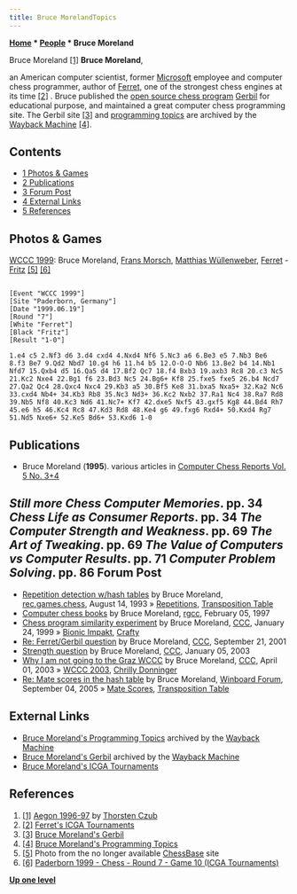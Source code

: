 ```yaml
---
title: Bruce MorelandTopics
---
```

**[Home](Home "Home") * [People](People "People") * Bruce Moreland**

[](http://www.thorstenczub.de/aegon.html) Bruce Moreland <a id="cite-note-1" href="#cite-ref-1">[1]</a>
**Bruce Moreland**,

an American computer scientist, former [Microsoft](Microsoft "Microsoft") employee and computer chess programmer, author of [Ferret](Ferret "Ferret"), one of the strongest chess engines at its time <a id="cite-note-2" href="#cite-ref-2">[2]</a> . Bruce published the [open source chess program](Category:Open_Source "Category:Open Source") [Gerbil](Gerbil "Gerbil") for educational purpose, and maintained a great computer chess programming site. The Gerbil site <a id="cite-note-3" href="#cite-ref-3">[3]</a> and [programming topics](#topics) are archived by the [Wayback Machine](https://en.wikipedia.org/wiki/Wayback_Machine) <a id="cite-note-4" href="#cite-ref-4">[4]</a>.

## Contents

- [1 Photos & Games](#photos-.26-games)
- [2 Publications](#publications)
- [3 Forum Post](#forum-post)
- [4 External Links](#external-links)
- [5 References](#references)

## Photos & Games

[](File:MorschCongratsMoreland.jpg)
[WCCC 1999](WCCC_1999 "WCCC 1999"): Bruce Moreland, [Frans Morsch](Frans_Morsch "Frans Morsch"), [Matthias Wüllenweber](Matthias_W%C3%BCllenweber "Matthias Wüllenweber"), [Ferret](Ferret "Ferret") - [Fritz](Fritz "Fritz") <a id="cite-note-5" href="#cite-ref-5">[5]</a> <a id="cite-note-6" href="#cite-ref-6">[6]</a>

```

[Event "WCCC 1999"]
[Site "Paderborn, Germany"]
[Date "1999.06.19"]
[Round "7"]
[White "Ferret"]
[Black "Fritz"]
[Result "1-0"]

1.e4 c5 2.Nf3 d6 3.d4 cxd4 4.Nxd4 Nf6 5.Nc3 a6 6.Be3 e5 7.Nb3 Be6
8.f3 Be7 9.Qd2 Nbd7 10.g4 h6 11.h4 b5 12.O-O-O Nb6 13.Be2 b4 14.Nb1
Nfd7 15.Qxb4 d5 16.Qa5 d4 17.Bf2 Qc7 18.f4 Bxb3 19.axb3 Rc8 20.c3 Nc5
21.Kc2 Nxe4 22.Bg1 f6 23.Bd3 Nc5 24.Bg6+ Kf8 25.fxe5 fxe5 26.b4 Ncd7
27.Qa2 Qc4 28.Qxc4 Nxc4 29.Kb3 a5 30.Bf5 Ke8 31.bxa5 Nxa5+ 32.Ka2 Nc6
33.cxd4 Nb4+ 34.Kb3 Rb8 35.Nc3 Nd3+ 36.Kc2 Nxb2 37.Ra1 Nc4 38.Ra7 Rd8
39.Nb5 Nf8 40.Kc3 Nd6 41.Nc7+ Kf7 42.dxe5 Nxf5 43.gxf5 Kg8 44.Bd4 Rh7
45.e6 h5 46.Kc4 Rc8 47.Kd3 Rd8 48.Ke4 g6 49.fxg6 Rxd4+ 50.Kxd4 Rg7
51.Nd5 Nxe6+ 52.Ke5 Bd6+ 53.Kxd6 1-0

```

## Publications

- Bruce Moreland (**1995**). various articles in [Computer Chess Reports Vol. 5 No. 3+4](Computer_Chess_Reports "Computer Chess Reports")

## *Still more Chess Computer Memories*. pp. 34 *Chess Life as Consumer Reports*. pp. 34 *The Computer Strength and Weakness*. pp. 69 *The Art of Tweaking*. pp. 69 *The Value of Computers vs Computer Results*. pp. 71 *Computer Problem Solving*. pp. 86 Forum Post

- [Repetition detection w/hash tables](http://groups.google.com/group/rec.games.chess/browse_frm/thread/8cc6428ab611f70e) by Bruce Moreland, [rec.games.chess](Computer_Chess_Forums "Computer Chess Forums"), August 14, 1993 » [Repetitions](Repetitions "Repetitions"), [Transposition Table](Transposition_Table "Transposition Table")
- [Computer chess books](https://groups.google.com/g/rec.games.chess.computer/c/kecoM_YlyAM/m/NiCnP8wRgnQJ) by Bruce Moreland, [rgcc](Computer_Chess_Forums "Computer Chess Forums"), February 05, 1997
- [Chess program similarity experiment](https://www.stmintz.com/ccc/index.php?id=40708) by Bruce Moreland, [CCC](CCC "CCC"), January 24, 1999 » [Bionic Impakt](Bionic_Impakt "Bionic Impakt"), [Crafty](Crafty "Crafty")
- [Re: Ferret/Gerbil question](https://www.stmintz.com/ccc/index.php?id=189800) by Bruce Moreland, [CCC](CCC "CCC"), September 21, 2001
- [Strength question](https://www.stmintz.com/ccc/index.php?id=275167) by Bruce Moreland, [CCC](CCC "CCC"), January 05, 2003
- [Why I am not going to the Graz WCCC](https://www.stmintz.com/ccc/index.php?id=291320) by Bruce Moreland, [CCC](CCC "CCC"), April 01, 2003 » [WCCC 2003](WCCC_2003 "WCCC 2003"), [Chrilly Donninger](Chrilly_Donninger "Chrilly Donninger")
- [Re: Mate scores in the hash table](http://www.open-aurec.com/wbforum/viewtopic.php?f=4&t=3405#p17151) by Bruce Moreland, [Winboard Forum](Computer_Chess_Forums "Computer Chess Forums"), September 04, 2005 » [Mate Scores](Score#MateScores "Score"), [Transposition Table](Transposition_Table "Transposition Table")

## External Links

- [Bruce Moreland's Programming Topics](https://web.archive.org/web/20071026090003/http://www.brucemo.com/compchess/programming/index.htm) archived by the [Wayback Machine](https://en.wikipedia.org/wiki/Wayback_Machine)
- [Bruce Moreland's Gerbil](http://web.archive.org/web/20070607151211/www.brucemo.com/compchess/gerbil/index.htm) archived by the [Wayback Machine](https://en.wikipedia.org/wiki/Wayback_Machine)
- [Bruce Moreland's ICGA Tournaments](https://www.game-ai-forum.org/icga-tournaments/person.php?id=12)

## References

1. <a id="cite-ref-1" href="#cite-note-1">[1]</a> [Aegon 1996-97](http://www.thorstenczub.de/aegon.html) by [Thorsten Czub](Thorsten_Czub "Thorsten Czub")
1. <a id="cite-ref-2" href="#cite-note-2">[2]</a> [Ferret's ICGA Tournaments](https://www.game-ai-forum.org/icga-tournaments/program.php?id=35)
1. <a id="cite-ref-3" href="#cite-note-3">[3]</a> [Bruce Moreland's Gerbil](http://web.archive.org/web/20070607151211/www.brucemo.com/compchess/gerbil/index.htm)
1. <a id="cite-ref-4" href="#cite-note-4">[4]</a> [Bruce Moreland's Programming Topics](https://web.archive.org/web/20071026090003/http://www.brucemo.com/compchess/programming/index.htm)
1. <a id="cite-ref-5" href="#cite-note-5">[5]</a> Photo from the no longer available [ChessBase](ChessBase "ChessBase") site
1. <a id="cite-ref-6" href="#cite-note-6">[6]</a> [Paderborn 1999 - Chess - Round 7 - Game 10 (ICGA Tournaments)](https://www.game-ai-forum.org/icga-tournaments/round.php?tournament=8&round=7&id=10)

**[Up one level](People "People")**

